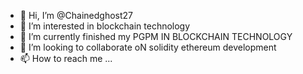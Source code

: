 - 👋 Hi, I’m @Chainedghost27
- 👀 I’m interested in blockchain technology 
- 🌱 I’m currently finished my PGPM IN BLOCKCHAIN TECHNOLOGY 
- 💞️ I’m looking to collaborate oN solidity ethereum development 
- 📫 How to reach me ...

<!---
Chainedghost27/Chainedghost27 is a ✨ special ✨ repository because its `README.md` (this file) appears on your GitHub profile.
You can click the Preview link to take a look at your changes.
--->
